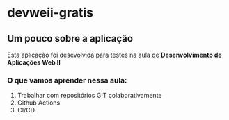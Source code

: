 # devweii-gratis
## Um pouco sobre a aplicação

Esta aplicação foi desevolvida para testes na aula de **Desenvolvimento de Aplicações Web II**
### O que vamos aprender nessa aula:
1. Trabalhar com repositórios GIT colaborativamente
2. Github Actions
3. CI/CD
